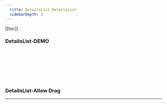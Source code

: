 ```yaml
---
  title: DetailsList DetailsList
  sidebarDepth: 2
---
```

  
[[toc]]

### DetailsList-DEMO

<script>
export default {
    data () {
        return {
            value: [
                {
                  id: "",
                  name: "Windows 10（2019 年 11 月更新）",
                  publisher: "user",
                  userInfo: {
                    id: "",
                    name: "MSClub"
                  },
                  publish_time: "2019/10/10 1:37:41 PM",
                  update_time: "2019/10/10 1:37:41 PM",
                  prop: "Windows"
                },
                {
                  id: "",
                  name: "Windows",
                  publisher: "user",
                  userInfo: {
                    id: "",
                    name: "MSClub"
                  },
                  publish_time: "2019/10/10 1:05:21 PM",
                  update_time: "2019/10/10 7:59:50 PM",
                  prop: "Edge"
                },
                {
                  id: "",
                  name: "macOS",
                  publisher: "user",
                  userInfo: {
                    id: "",
                    name: "MSClub"
                  },
                  publish_time: "2019/10/10 7:12:23 PM",
                  update_time: "2019/10/10 7:59:45 PM",
                  prop: "Edge"
                },
                {
                  id: "",
                  name: "Android",
                  publisher: "user",
                  userInfo: {
                    id: "",
                    name: "MSClub"
                  },
                  publish_time: "2019/10/10 7:12:45 PM",
                  update_time: "2019/10/10 7:12:45 PM",
                  prop: "Edge"
                },
                {
                  id: "",
                  name: "iOS",
                  publisher: "user",
                  userInfo: {
                    id: "",
                    name: "MSClub"
                  },
                  publish_time: "2019/10/10 7:12:29 PM",
                  update_time: "2019/10/10 7:12:29 PM",
                  prop: "Edge"
                },
                {
                  id: "",
                  name: "Windows 10（2019 年 5 月更新）",
                  publisher: "user",
                  userInfo: {
                    id: "",
                    name: "MSC"
                  },
                  publish_time: "2019/10/10 6:51:07 PM",
                  update_time: "2019/10/10 6:51:07 PM",
                  prop: "Windows"
                },
                {
                  id: "",
                  name: "Windows 10（2018 年 10 月更新）",
                  publisher: "user",
                  userInfo: {
                    id: "",
                    name: "Alever"
                  },
                  publish_time: "2019/10/10 9:30:10 PM",
                  update_time: "2019/10/10 6:50:34 PM",
                  prop: "Windows"
                },
                {
                  id: "",
                  name: "Visual Studio Download Center",
                  publisher: "user",
                  userInfo: {
                    id: "",
                    name: "MSClub"
                  },
                  publish_time: "2019/10/10 1:26:39 PM",
                  update_time: "2019/10/10 1:26:39 PM",
                  prop: "Visual Studio"
                },
                {
                  id: "",
                  name: "Visual Studio Code",
                  publisher: "user",
                  userInfo: {
                    id: "",
                    name: "MSClub"
                  },
                  publish_time: "2019/10/10 1:23:46 PM",
                  update_time: "2019/10/10 1:23:46 PM",
                  prop: "Visual Studio"
                },
                {
                  id: "",
                  name: "Visual Studio 2019",
                  publisher: "user",
                  userInfo: {
                    id: "",
                    name: "MSClub"
                  },
                  publish_time: "2019/10/10 1:17:24 PM",
                  update_time: "2019/10/10 1:17:24 PM",
                  prop: "Visual Studio"
                },
                {
                  id: "",
                  name: "Microsoft Office 365",
                  publisher: "user",
                  userInfo: {
                    id: "",
                    name: "MSClub"
                  },
                  publish_time: "2019/10/10 10:32:18 AM",
                  update_time: "2019/10/10 10:32:18 AM",
                  prop: "Office"
                },
                {
                  id: "",
                  name: "Windows 7",
                  publisher: "user",
                  userInfo: {
                    id: "",
                    name: "Alever"
                  },
                  publish_time: "2019/10/10 4:24:17 PM",
                  update_time: "2019/10/10 3:46:50 PM",
                  prop: "Windows"
                },
                {
                  id: "",
                  name: "Windows 8",
                  publisher: "user",
                  userInfo: {
                    id: "",
                    name: "Alever"
                  },
                  publish_time: "2019/10/10 9:29:59 PM",
                  update_time: "2019/10/10 3:46:44 PM",
                  prop: "Windows"
                },
                {
                  id: "",
                  name: "Microsoft  Office 2013",
                  publisher: "user",
                  userInfo: {
                    id: "",
                    name: "MSClub"
                  },
                  publish_time: "2019/10/10 9:09:02 AM",
                  update_time: "2019/10/10 3:46:20 PM",
                  prop: "Office"
                },
                {
                  id: "",
                  name: "Microsoft  Office 2016",
                  publisher: "user",
                  userInfo: {
                    id: "",
                    name: "MSClub"
                  },
                  publish_time: "2019/10/10 9:09:12 AM",
                  update_time: "2019/10/10 3:46:14 PM",
                  prop: "Office"
                },
                {
                  id: "",
                  name: "Microsoft Office 2019",
                  publisher: "user",
                  userInfo: {
                    id: "",
                    name: "MSClub"
                  },
                  publish_time: "2019/10/10 9:09:16 AM",
                  update_time: "2019/10/10 3:46:05 PM",
                  prop: "Office"
                },
                {
                  id: "",
                  name: "Windows 8.1",
                  publisher: "user",
                  userInfo: {
                    id: "",
                    name: "MSClub"
                  },
                  publish_time: "2019/10/10 3:40:37 PM",
                  update_time: "2019/10/10 3:40:37 PM",
                  prop: "Windows"
                },
                {
                  id: "",
                  name: "Windows Vista",
                  publisher: "user",
                  userInfo: {
                    id: "",
                    name: "MSClub"
                  },
                  publish_time: "2019/10/10 3:40:30 PM",
                  update_time: "2019/10/10 3:40:30 PM",
                  prop: "Windows"
                },
                {
                  id: "",
                  name: "Windows XP ",
                  publisher: "user",
                  userInfo: {
                    id: "",
                    name: "MSClub"
                  },
                  publish_time: "2019/10/10 3:40:22 PM",
                  update_time: "2019/10/10 3:40:22 PM",
                  prop: "Windows"
                }
          ],
          head: [{
                  content: "Name",
                  minWidth: 60,
                  width: 80,
                  sortName: "name"
              }, {
                  content: "Publisher",
                  minWidth: 60,
                  width: 80,
                  sortName: "publisher"
              }, {
                  content: "Publish Time",
                  minWidth: 60,
                  width: 190,
                  sortName: "publish_time"
              }, {
                  content: "Prop",
                  minWidth: 92,
                  width: 80,
                  sortName: "prop"
              }, {
                  content: "User Name",
                  minWidth: 60,
                  width: 80
          }]
        }
    }
}
</script>

<fv-DetailsList v-model="value" :head="head"><template v-slot:column_0="x"><p>{{x.item.name}}</p></template><template v-slot:column_1="x"><p>{{x.item.publisher}}</p></template><template v-slot:column_2="x"><p>{{x.item.publish_time}}</p></template><template v-slot:column_3="x"><p>{{x.item.prop}}</p></template><template v-slot:column_4="x"><p>{{x.item.userInfo.name}}</p></template></fv-DetailsList>

<div style="width: 100%; height: 100px;"></div>

### DetailsList-Allow Drag
---
<fv-DetailsList v-model="value" :head="head" :allowDrag="true"><template v-slot:column_0="x"><p>{{x.item.name}}</p></template><template v-slot:column_1="x"><p>{{x.item.publisher}}</p></template><template v-slot:column_2="x"><p>{{x.item.publish_time}}</p></template><template v-slot:column_3="x"><p>{{x.item.prop}}</p></template><template v-slot:column_4="x"><p>{{x.item.userInfo.name}}</p></template></fv-DetailsList>